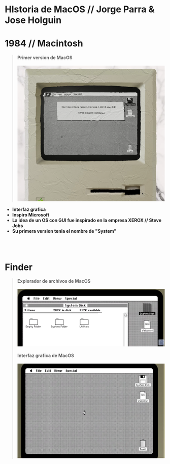 # **HIstoria de MacOS // Jorge Parra & Jose Holguin**

# 1984 // Macintosh
> **Primer version de MacOS**<br><br>
>![Alt text](img/macintosh.png "a title")
- **Interfaz grafica**<br>
- **Inspiro Microsoft**<br>
- **La idea de un OS con GUI fue inspirado en la empresa XEROX // Steve Jobs**<br>
- **Su primera version tenia el nombre de "System"**<br>

<br><br>

# Finder
> **Explorador de archivos de MacOS**<br><br>
>![Alt text](img/finderSystem.png "a title")
> <br><br>**Interfaz grafica de MacOS**<br><br>
>![Alt text](img/osGui.png "a title")